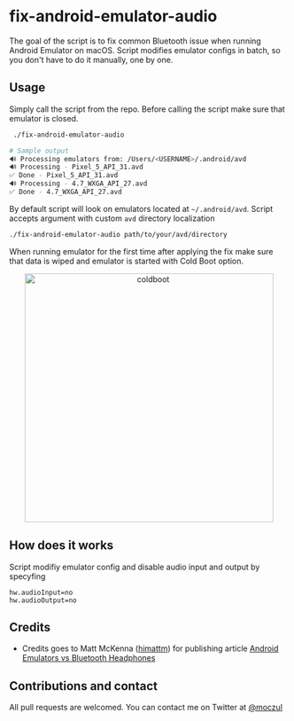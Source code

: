 # fix-android-emulator-audio

The goal of the script is to fix common Bluetooth issue when running Android Emulator on macOS. Script modifies emulator configs in batch, so you don't have to do it manually, one by one.

## Usage
Simply call the script from the repo. Before calling the script make sure that emulator is closed.
```bash
 ./fix-android-emulator-audio

# Sample output
🔊 Processing emulators from: /Users/<USERNAME>/.android/avd
🔊 Processing - Pixel_5_API_31.avd
✅ Done - Pixel_5_API_31.avd
🔊 Processing - 4.7_WXGA_API_27.avd
✅ Done - 4.7_WXGA_API_27.avd
```

By default script will look on emulators located at `~/.android/avd`. Script accepts argument with custom `avd` directory localization
```bash
./fix-android-emulator-audio path/to/your/avd/directory
```

When running emulator for the first time after applying the fix make sure that data is wiped and emulator is started with Cold Boot option.
<p align="center">
 <img width="449" alt="coldboot" src="https://user-images.githubusercontent.com/529635/146804992-07182ed9-b195-4b0a-90fe-6adc3c79f2ec.png">
</p>

## How does it works
Script modifiy emulator config and disable audio input and output by specyfing
```
hw.audioInput=no
hw.audioOutput=no
```

## Credits
* Credits goes to Matt McKenna ([himattm](https://twitter.com/himattm)) for publishing article [Android Emulators vs Bluetooth Headphones](https://blog.mmckenna.me/android-emulators-vs-bluetooth-headphones)

## Contributions and contact
All pull requests are welcomed. You can contact me on Twitter at [@moczul](https://twitter.com/moczul)
